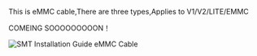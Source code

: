 This is eMMC cable,There are three types,Applies to V1/V2/LITE/EMMC

COMEING SOOOOOOOOON！

![SMT Installation Guide eMMC Cable](https://github.com/SQc04/PICOFLY-X/assets/47497442/7a2ca99a-7e61-4399-81c9-0dcadd7b362e)
